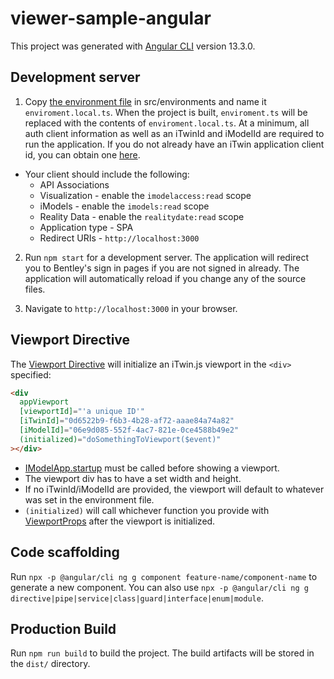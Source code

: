 # viewer-sample-angular

This project was generated with [Angular CLI](https://github.com/angular/angular-cli) version 13.3.0.

## Development server

1. Copy [the environment file](./src/environments/environment.ts) in src/environments and name it `enviroment.local.ts`.
   When the project is built, `enviroment.ts` will be replaced with the contents of `enviroment.local.ts`.
   At a minimum, all auth client information as well as an iTwinId and iModelId are required to run the application. If you do not already have an iTwin application client id, you can obtain one [here](https://developer.bentley.com/register/).

- Your client should include the following:
  - API Associations
  - Visualization - enable the `imodelaccess:read` scope
  - iModels - enable the `imodels:read` scope
  - Reality Data - enable the `realitydate:read` scope
  - Application type - SPA
  - Redirect URIs - `http://localhost:3000`

2. Run `npm start` for a development server.
   The application will redirect you to Bentley's sign in pages if you are not signed in already.
   The application will automatically reload if you change any of the source files.

3. Navigate to `http://localhost:3000` in your browser.

## Viewport Directive

The [Viewport Directive](./src/app/viewer/directives/viewport.directive.ts) will initialize an iTwin.js viewport in the `<div>` specified:

```html
<div
  appViewport
  [viewportId]="'a unique ID'"
  [iTwinId]="0d6522b9-f6b3-4b28-af72-aaae84a74a82"
  [iModelId]="06e9d085-552f-4ac7-821e-0ce4588b49e2"
  (initialized)="doSomethingToViewport($event)"
></div>
```

- [IModelApp.startup](https://www.itwinjs.org/reference/core-frontend/imodelapp/imodelapp/startupstatic/) must be called before showing a viewport.
- The viewport div has to have a set width and height.
- If no iTwinId/iModelId are provided, the viewport will default to whatever was set in the environment file.
- `(initialized)` will call whichever function you provide with [ViewportProps](./src/app/shared/types/viewport-props.ts) after the viewport is initialized.

## Code scaffolding

Run `npx -p @angular/cli ng g component feature-name/component-name` to generate a new component. You can also use `npx -p @angular/cli ng g directive|pipe|service|class|guard|interface|enum|module`.

## Production Build

Run `npm run build` to build the project. The build artifacts will be stored in the `dist/` directory.
